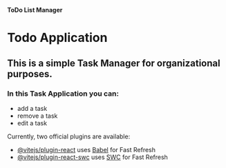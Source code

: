 **ToDo List Manager**

# Todo Application

## This is a simple Task Manager for organizational purposes. 
### In this Task Application you can: 
-    add a task
-    remove a task 
-    edit a task  

Currently, two official plugins are available:

- [@vitejs/plugin-react](https://github.com/vitejs/vite-plugin-react/blob/main/packages/plugin-react/README.md) uses [Babel](https://babeljs.io/) for Fast Refresh
- [@vitejs/plugin-react-swc](https://github.com/vitejs/vite-plugin-react-swc) uses [SWC](https://swc.rs/) for Fast Refresh

